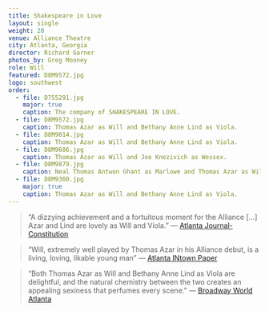 ```yaml
---
title: Shakespeare in Love
layout: single
weight: 20
venue: Alliance Theatre
city: Atlanta, Georgia
director: Richard Garner
photos_by: Greg Mooney
role: Will
featured: D8M9572.jpg
logo: southwest
order:
  - file: D755291.jpg
    major: true
    caption: The company of SHAKESPEARE IN LOVE.
  - file: D8M9572.jpg
    caption: Thomas Azar as Will and Bethany Anne Lind as Viola.
  - file: D8M9014.jpg
    caption: Thomas Azar as Will and Bethany Anne Lind as Viola.
  - file: D8M9686.jpg
    caption: Thomas Azar as Will and Joe Knezivich as Wessex.
  - file: D8M9879.jpg
    caption: Neal Thomas Antwon Ghant as Marlowe and Thomas Azar as Will.
  - file: D8M9360.jpg
    major: true
    caption: Thomas Azar as Will and Bethany Anne Lind as Viola.
---
```


> “A dizzying achievement and a fortuitous moment for the Alliance […] Azar and Lind are lovely as Will and Viola.” — [Atlanta Journal-Constitution](http://www.myajc.com/entertainment/arts--theater/review-garner-delivers-delightful-shakespeare-love-for-alliance/7mE2EIDfjeatk5z8EyWCwN/)

> “Will, extremely well played by Thomas Azar in his Alliance debut, is a living, loving, likable young man” —
[Atlanta INtown Paper](http://atlantaintownpaper.com/2017/09/theatre-review-shakespeare-love-alliance/)

> “Both Thomas Azar as Will and Bethany Anne Lind as Viola are delightful, and the natural chemistry between the two creates an appealing sexiness that perfumes every scene.” — [Broadway World Atlanta](https://www.broadwayworld.com/atlanta/article/BWW-Review-SHAKESPEARE-IN-LOVE-at-Alliance-Theatre-20170915)
